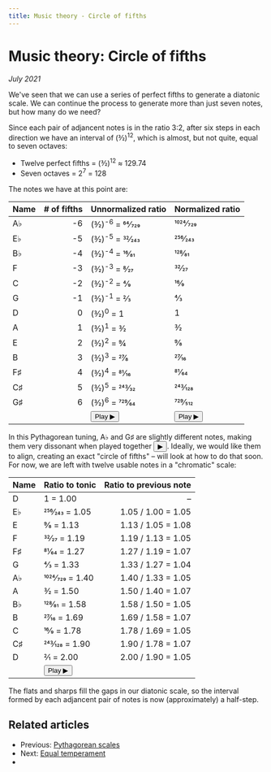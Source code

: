 ```yaml
---
title: Music theory - Circle of fifths
---
```

<script src="Sound.js"></script>

# Music theory: Circle of fifths

*July 2021*

<script>var d = 587.3295;</script>

We've seen that we can use a series of perfect fifths to generate a diatonic scale. We can continue the process to generate more than just seven notes, but how many do we need?

Since each pair of adjancent notes is in the ratio 3:2, after six steps in each direction we have an interval of (3&frasl;2)<sup>12</sup>, which is almost, but not quite, equal to seven octaves:

* Twelve perfect fifths = (3&frasl;2)<sup>12</sup> &approx; 129.74
* Seven octaves = 2<sup>7</sup> = 128

The notes we have at this point are:

| Name     | \# of fifths | Unnormalized ratio | Normalized ratio |
| -------- | -----------: | ------------------ | ---------------- |
| A&flat;  | -6 | (3&frasl;2)<sup>-6</sup> = 64&frasl;729 | 1024&frasl;729 |
| E&flat;  | -5 | (3&frasl;2)<sup>-5</sup> = 32&frasl;243 | 256&frasl;243  |
| B&flat;  | -4 | (3&frasl;2)<sup>-4</sup> = 16&frasl;81  | 128&frasl;81   |
| F        | -3 | (3&frasl;2)<sup>-3</sup> = 8&frasl;27   | 32&frasl;27    |
| C        | -2 | (3&frasl;2)<sup>-2</sup> = 4&frasl;9    | 16&frasl;9     |
| G        | -1 | (3&frasl;2)<sup>-1</sup> = 2&frasl;3    | 4&frasl;3      |
| D        |  0 | (3&frasl;2)<sup>0</sup> = 1             | 1              |
| A        |  1 | (3&frasl;2)<sup>1</sup> = 3&frasl;2     | 3&frasl;2      |
| E        |  2 | (3&frasl;2)<sup>2</sup> = 9&frasl;4     | 9&frasl;8      |
| B        |  3 | (3&frasl;2)<sup>3</sup> = 27&frasl;8    | 27&frasl;16    |
| F&sharp; |  4 | (3&frasl;2)<sup>4</sup> = 81&frasl;16   | 81&frasl;64    |
| C&sharp; |  5 | (3&frasl;2)<sup>5</sup> = 243&frasl;32  | 243&frasl;128  |
| G&sharp; |  6 | (3&frasl;2)<sup>6</sup> = 729&frasl;64  | 729&frasl;512  |
|          |    | <button onclick="playRatios([64/729, 32/243, 16/81, 8/27, 4/9, 2/3, 1, 3/2, 9/4, 27/8, 81/16, 243/32, 729/64], d)">Play &#9654;</button> | <button onclick="playRatios([1024/729, 256/243, 128/81, 32/27, 16/9, 4/3, 1, 3/2, 9/8, 27/16, 81/64, 243/128, 729/512], d)">Play  &#9654;</button> |

In this Pythagorean tuning, A&flat; and G&sharp; are slightly different notes, making them very dissonant when played together <button onclick="playRatios([1024/729, 729/512], d)">&#9654;</button>. Ideally, we would like them to align, creating an exact "circle of fifths" &ndash; will look at how to do that soon. For now, we are left with twelve usable notes in a "chromatic" scale:

| Name     | Ratio to tonic        | Ratio to previous note |
| -------- | --------------------- | ---------------------: |
| D        | 1 = 1.00              | &ndash;                |
| E&flat;  | 256&frasl;243 = 1.05  | 1.05 / 1.00 = 1.05     |
| E        | 9&frasl;8 = 1.13      | 1.13 / 1.05 = 1.08     |
| F        | 32&frasl;27 = 1.19    | 1.19 / 1.13 = 1.05     |
| F&sharp; | 81&frasl;64 = 1.27    | 1.27 / 1.19 = 1.07     |
| G        | 4&frasl;3 = 1.33      | 1.33 / 1.27 = 1.04     |
| A&flat;  | 1024&frasl;729 = 1.40 | 1.40 / 1.33 = 1.05     |
| A        | 3&frasl;2 = 1.50      | 1.50 / 1.40 = 1.07     |
| B&flat;  | 128&frasl;81 = 1.58   | 1.58 / 1.50 = 1.05     |
| B        | 27&frasl;16 = 1.69    | 1.69 / 1.58 = 1.07     |
| C        | 16&frasl;9 = 1.78     | 1.78 / 1.69 = 1.05     |
| C&sharp; | 243&frasl;128 = 1.90  | 1.90 / 1.78 = 1.07     |
| D        | 2&frasl;1 = 2.00      | 2.00 / 1.90 = 1.05     |
|          | <button onclick="playRatios([1, 256/243, 9/8, 32/27, 81/64, 4/3, 1024/729, 3/2, 128/81, 27/16, 16/9, 243/128, 2], d)">Play &#9654;</button> |

The flats and sharps fill the gaps in our diatonic scale, so the interval formed by each adjancent pair of notes is now (approximately) a half-step.

## Related articles

* Previous: [Pythagorean scales](03-PythagoreanScales.html)
* Next: [Equal temperament](05-EqualTemperament.html)
* 